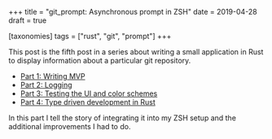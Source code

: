 +++
title = "git_prompt: Asynchronous prompt in ZSH"
date = 2019-04-28
draft = true

[taxonomies]
tags = ["rust", "git", "prompt"]
+++

This post is the fifth post in a series about writing a small application in
Rust to display information about a particular git repository.

- [Part 1: Writing MVP][part-01]
- [Part 2: Logging][part-02]
- [Part 3: Testing the UI and color schemes][part-03]
- [Part 4: Type driven development in Rust][part-04]

In this part I tell the story of integrating it into my ZSH setup and the
additional improvements I had to do.

<!-- more -->


[part-01]: ./blog/git_prompt_01/index.md
[part-02]: ./blog/git_prompt_02/index.md
[part-03]: ./blog/git_prompt_03/index.md
[part-04]: ./blog/git_prompt_04/index.md
[part-05]: ./blog/git_prompt_05/index.md
[link]: https://github.com/aignas/dotfiles/
